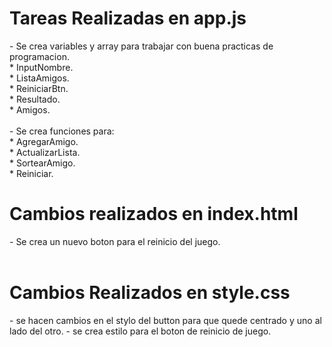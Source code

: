 <h1>Tareas Realizadas en app.js</h1>
- Se crea variables y array para trabajar con buena practicas de programacion.  <br>
  * InputNombre. <br>
  * ListaAmigos. <br>
  * ReiniciarBtn. <br>
  * Resultado. <br>
  * Amigos. <br> <br>
- Se crea funciones para: <br>
  * AgregarAmigo. <br>
  * ActualizarLista. <br>
  * SortearAmigo. <br>
  * Reiniciar. <br>
  <h1>Cambios realizados en index.html</h1>
  - Se crea un nuevo boton para el reinicio del juego. <br> <br>
<h1>Cambios Realizados en style.css</h1>
- se hacen cambios en el stylo del button para que quede centrado y uno al lado del otro.
- se crea estilo para el boton de reinicio de juego.
  
  
  
